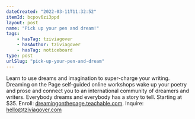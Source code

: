 ```yaml
---
dateCreated: "2022-03-11T11:32:52"
itemId: bcpov6zi3ppd
layout: post
name: "Pick up your pen and dream!"
tags:
    - hasTag: tziviagover
    - hasAuthor: tziviagover
    - hasTag: noticeboard
type: post
urlSlug: "pick-up-your-pen-and-dream"
---
```


Learn to use dreams and imagination to super-charge your writing. Dreaming on the Page self-guided online workshops wake up your poetry and prose and connect you to an international community of dreamers and writers. Everybody dreams and everybody has a story to tell. Starting at $35. Enroll: [dreamingonthepage.teachable.com](https://dreamingonthepage.teachable.com/). Inquire: hello@tziviagover.com

